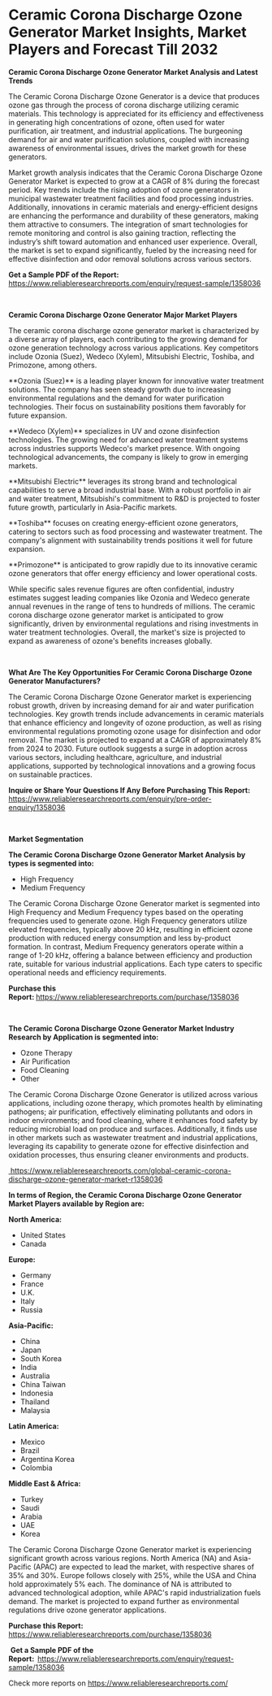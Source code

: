 <p><h1>Ceramic Corona Discharge Ozone Generator Market Insights, Market Players and Forecast Till 2032</h1></p><p><strong>Ceramic Corona Discharge Ozone Generator Market Analysis and Latest Trends</strong></p>
<p><p>The Ceramic Corona Discharge Ozone Generator is a device that produces ozone gas through the process of corona discharge utilizing ceramic materials. This technology is appreciated for its efficiency and effectiveness in generating high concentrations of ozone, often used for water purification, air treatment, and industrial applications. The burgeoning demand for air and water purification solutions, coupled with increasing awareness of environmental issues, drives the market growth for these generators.</p><p>Market growth analysis indicates that the Ceramic Corona Discharge Ozone Generator Market is expected to grow at a CAGR of 8% during the forecast period. Key trends include the rising adoption of ozone generators in municipal wastewater treatment facilities and food processing industries. Additionally, innovations in ceramic materials and energy-efficient designs are enhancing the performance and durability of these generators, making them attractive to consumers. The integration of smart technologies for remote monitoring and control is also gaining traction, reflecting the industry’s shift toward automation and enhanced user experience. Overall, the market is set to expand significantly, fueled by the increasing need for effective disinfection and odor removal solutions across various sectors.</p></p>
<p><strong>Get a Sample PDF of the Report:&nbsp;</strong> <a href="https://www.reliableresearchreports.com/enquiry/request-sample/1358036?utm_campaign=2954&utm_medium=2&utm_source=Github&utm_content=ia&utm_term=11042025&utm_id=ceramic-corona-discharge-ozone-generator">https://www.reliableresearchreports.com/enquiry/request-sample/1358036</a></p>
<p>&nbsp;</p>
<p><strong>Ceramic Corona Discharge Ozone Generator Major Market Players</strong></p>
<p><p>The ceramic corona discharge ozone generator market is characterized by a diverse array of players, each contributing to the growing demand for ozone generation technology across various applications. Key competitors include Ozonia (Suez), Wedeco (Xylem), Mitsubishi Electric, Toshiba, and Primozone, among others.</p><p>**Ozonia (Suez)** is a leading player known for innovative water treatment solutions. The company has seen steady growth due to increasing environmental regulations and the demand for water purification technologies. Their focus on sustainability positions them favorably for future expansion.</p><p>**Wedeco (Xylem)** specializes in UV and ozone disinfection technologies. The growing need for advanced water treatment systems across industries supports Wedeco's market presence. With ongoing technological advancements, the company is likely to grow in emerging markets.</p><p>**Mitsubishi Electric** leverages its strong brand and technological capabilities to serve a broad industrial base. With a robust portfolio in air and water treatment, Mitsubishi's commitment to R&D is projected to foster future growth, particularly in Asia-Pacific markets.</p><p>**Toshiba** focuses on creating energy-efficient ozone generators, catering to sectors such as food processing and wastewater treatment. The company's alignment with sustainability trends positions it well for future expansion.</p><p>**Primozone** is anticipated to grow rapidly due to its innovative ceramic ozone generators that offer energy efficiency and lower operational costs. </p><p>While specific sales revenue figures are often confidential, industry estimates suggest leading companies like Ozonia and Wedeco generate annual revenues in the range of tens to hundreds of millions. The ceramic corona discharge ozone generator market is anticipated to grow significantly, driven by environmental regulations and rising investments in water treatment technologies. Overall, the market's size is projected to expand as awareness of ozone's benefits increases globally.</p></p>
<p>&nbsp;</p>
<p><strong>What Are The Key Opportunities For Ceramic Corona Discharge Ozone Generator Manufacturers?</strong></p>
<p><p>The Ceramic Corona Discharge Ozone Generator market is experiencing robust growth, driven by increasing demand for air and water purification technologies. Key growth trends include advancements in ceramic materials that enhance efficiency and longevity of ozone production, as well as rising environmental regulations promoting ozone usage for disinfection and odor removal. The market is projected to expand at a CAGR of approximately 8% from 2024 to 2030. Future outlook suggests a surge in adoption across various sectors, including healthcare, agriculture, and industrial applications, supported by technological innovations and a growing focus on sustainable practices.</p></p>
<p><strong>Inquire or Share Your Questions If Any Before Purchasing This Report:</strong> <a href="https://www.reliableresearchreports.com/enquiry/pre-order-enquiry/1358036?utm_campaign=2954&utm_medium=2&utm_source=Github&utm_content=ia&utm_term=11042025&utm_id=ceramic-corona-discharge-ozone-generator">https://www.reliableresearchreports.com/enquiry/pre-order-enquiry/1358036</a></p>
<p>&nbsp;</p>
<p><strong>Market Segmentation</strong></p>
<p><strong>The Ceramic Corona Discharge Ozone Generator Market Analysis by types is segmented into:</strong></p>
<p><ul><li>High Frequency</li><li>Medium Frequency</li></ul></p>
<p><p>The Ceramic Corona Discharge Ozone Generator market is segmented into High Frequency and Medium Frequency types based on the operating frequencies used to generate ozone. High Frequency generators utilize elevated frequencies, typically above 20 kHz, resulting in efficient ozone production with reduced energy consumption and less by-product formation. In contrast, Medium Frequency generators operate within a range of 1-20 kHz, offering a balance between efficiency and production rate, suitable for various industrial applications. Each type caters to specific operational needs and efficiency requirements.</p></p>
<p><strong>Purchase this Report:&nbsp;</strong><a href="https://www.reliableresearchreports.com/purchase/1358036?utm_campaign=2954&utm_medium=2&utm_source=Github&utm_content=ia&utm_term=11042025&utm_id=ceramic-corona-discharge-ozone-generator">https://www.reliableresearchreports.com/purchase/1358036</a></p>
<p>&nbsp;</p>
<p><strong>The Ceramic Corona Discharge Ozone Generator Market Industry Research by Application is segmented into:</strong></p>
<p><ul><li>Ozone Therapy</li><li>Air Purification</li><li>Food Cleaning</li><li>Other</li></ul></p>
<p><p>The Ceramic Corona Discharge Ozone Generator is utilized across various applications, including ozone therapy, which promotes health by eliminating pathogens; air purification, effectively eliminating pollutants and odors in indoor environments; and food cleaning, where it enhances food safety by reducing microbial load on produce and surfaces. Additionally, it finds use in other markets such as wastewater treatment and industrial applications, leveraging its capability to generate ozone for effective disinfection and oxidation processes, thus ensuring cleaner environments and products.</p></p>
<p><a href="https://www.reliableresearchreports.com/global-ceramic-corona-discharge-ozone-generator-market-r1358036?utm_campaign=2954&utm_medium=2&utm_source=Github&utm_content=ia&utm_term=11042025&utm_id=ceramic-corona-discharge-ozone-generator">&nbsp;https://www.reliableresearchreports.com/global-ceramic-corona-discharge-ozone-generator-market-r1358036</a></p>
<p><strong>In terms of Region, the Ceramic Corona Discharge Ozone Generator Market Players available by Region are:</strong></p>
<p>
    <p> <strong> North America: </strong>
        <ul>
            <li>United States</li>
            <li>Canada</li>
        </ul>
        </p> 
    <p> <strong> Europe: </strong>
        <ul>
            <li>Germany</li>
            <li>France</li>
            <li>U.K.</li>
            <li>Italy</li>
            <li>Russia</li>
        </ul>
        </p> 
    <p> <strong> Asia-Pacific: </strong>
        <ul>
            <li>China</li>
            <li>Japan</li>
            <li>South Korea</li>
            <li>India</li>
            <li>Australia</li>
            <li>China Taiwan</li>
            <li>Indonesia</li>
            <li>Thailand</li>
            <li>Malaysia</li>
        </ul>
        </p> 
    <p> <strong> Latin America: </strong>
        <ul>
            <li>Mexico</li>
            <li>Brazil</li>
            <li>Argentina Korea</li>
            <li>Colombia</li>
        </ul>
        </p> 
    <p> <strong> Middle East & Africa: </strong>
        <ul>
            <li>Turkey</li>
            <li>Saudi</li>
            <li>Arabia</li>
            <li>UAE</li>
            <li>Korea</li>
        </ul>
    </p>
    </p>
<p><p>The Ceramic Corona Discharge Ozone Generator market is experiencing significant growth across various regions. North America (NA) and Asia-Pacific (APAC) are expected to lead the market, with respective shares of 35% and 30%. Europe follows closely with 25%, while the USA and China hold approximately 5% each. The dominance of NA is attributed to advanced technological adoption, while APAC's rapid industrialization fuels demand. The market is projected to expand further as environmental regulations drive ozone generator applications.</p></p>
<p><strong>Purchase this Report: </strong><a href="https://www.reliableresearchreports.com/purchase/1358036?utm_campaign=2954&utm_medium=2&utm_source=Github&utm_content=ia&utm_term=11042025&utm_id=ceramic-corona-discharge-ozone-generator">https://www.reliableresearchreports.com/purchase/1358036</a></p>
<p>&nbsp;<strong>Get a Sample PDF of the Report:&nbsp;&nbsp;</strong><a href="https://www.reliableresearchreports.com/enquiry/request-sample/1358036?utm_campaign=2954&utm_medium=2&utm_source=Github&utm_content=ia&utm_term=11042025&utm_id=ceramic-corona-discharge-ozone-generator">https://www.reliableresearchreports.com/enquiry/request-sample/1358036</a></p>
<p><strong></strong></p>
<p>Check more reports on <a href="https://www.reliableresearchreports.com/?utm_campaign=2954&utm_medium=2&utm_source=Github&utm_content=ia&utm_term=11042025&utm_id=ceramic-corona-discharge-ozone-generator">https://www.reliableresearchreports.com/</a></p>